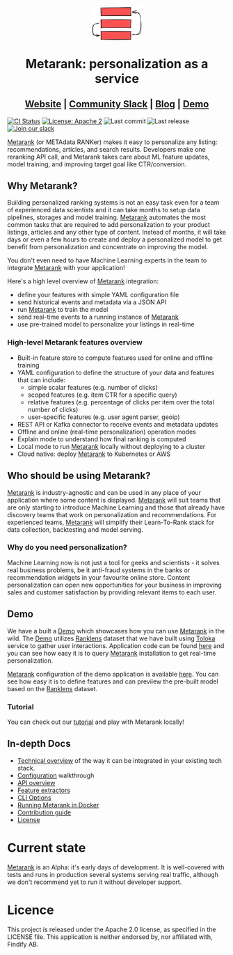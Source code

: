 <h1 align="center">
    <a style="text-decoration: none" href="https://www.metarank.ai">
      <img width="120" src="https://raw.githubusercontent.com/metarank/metarank/master/doc/img/logo.svg" />
      <p align="center">Metarank: personalization as a service</p>
    </a>
</h1>
<h2 align="center">
  <a href="https://metarank.ai">Website</a> | <a href="https://metarank.ai/slack">Community Slack</a> | <a href="https://medium.com/metarank">Blog</a> | <a href="https://demo.metarank.ai">Demo</a>
</h2>

[![CI Status](https://github.com/metarank/metarank/workflows/Scala%20CI/badge.svg)](https://github.com/metarank/metarank/actions)
[![License: Apache 2](https://img.shields.io/badge/License-Apache2-green.svg)](https://opensource.org/licenses/Apache-2.0)
![Last commit](https://img.shields.io/github/last-commit/metarank/metarank)
![Last release](https://img.shields.io/github/release/metarank/metarank)
[![Join our slack](https://img.shields.io/badge/Slack-join%20the%20community-blue?logo=slack&style=social)](https://metarank.ai/slack)

[Metarank](https://www.metarank.ai/) (or METAdata RANKer) makes it easy to personalize any listing: recommendations, articles, and search results.
Developers make one reranking API call, and Metarank takes care about ML feature updates, model training, and improving target goal like CTR/conversion.

## Why Metarank?

Building personalized ranking systems is not an easy task even for a team of experienced data scientists and it can take months to setup data pipelines, storages and model training.
[Metarank](https://www.metarank.ai/) automates the most common tasks that are required to add personalization to your product listings, articles and any other type of content.
Instead of months, it will take days or even a few hours to create and deploy a personalized model to get benefit from personalization and concentrate on improving the model.

You don't even need to have Machine Learning experts in the team to integrate [Metarank](https://www.metarank.ai/) with your application!

Here's a high level overview of [Metarank](https://www.metarank.ai/) integration:

* define your features with simple YAML configuration file
* send historical events and metadata via a JSON API
* run [Metarank](https://www.metarank.ai/) to train the model
* send real-time events to a running instance of [Metarank](https://www.metarank.ai/)
* use pre-trained model to personalize your listings in real-time

### High-level Metarank features overview

* Built-in feature store to compute features used for online and offline training
* YAML configuration to define the structure of your data and features that can include:
    * simple scalar features (e.g. number of clicks)
    * scoped features (e.g. item CTR for a specific query)
    * relative features (e.g. percentage of clicks per item over the total number of clicks)
    * user-specific features (e.g. user agent parser, geoip)
* REST API or Kafka connector to receive events and metadata updates
* Offline and online (real-time personalization) operation modes
* Explain mode to understand how final ranking is computed
* Local mode to run [Metarank](https://www.metarank.ai/) locally without deploying to a cluster
* Cloud native: deploy [Metarank](https://www.metarank.ai/) to Kubernetes or AWS

## Who should be using Metarank?

[Metarank](https://www.metarank.ai/) is industry-agnostic and can be used in any place of your application where some content is displayed. 
[Metarank](https://www.metarank.ai/) will suit teams that are only starting to introduce Machine Learning and those that already have discovery teams that work on personalization and recommendations.
For experienced teams, [Metarank](https://www.metarank.ai/) will simplify their Learn-To-Rank stack for data collection, backtesting and model serving. 

### Why do you need personalization?

Machine Learning now is not just a tool for geeks and scientists - it solves real business problems, be it anti-fraud systems in the banks or recommendation widgets in your favourite online store.
Content personalization can open new opportunities for your business in improving sales and customer satisfaction by providing relevant items to each user. 

## Demo 

We have a built a [Demo](https://demo.metarank.ai) which showcases how you can use [Metarank](https://metarank.ai) in the wild. 
The [Demo](https://demo.metarank.ai) utilizes [Ranklens](https://github.com/metarank/ranklens) dataset that we have built 
using [Toloka](https://toloka.ai/) service to gather user interactions. Application code can be 
found [here](https://github.com/metarank/demo) and you can see how easy it is to query
[Metarank](https://metarank.ai) installation to get real-time personalization. 

[Metarank](https://metarank.ai) configuration of the demo application is available
[here](https://github.com/metarank/metarank/tree/master/src/test/resources/ranklens). 
You can see how easy it is to define features and can previiew the pre-built model based 
on the [Ranklens](https://github.com/metarank/ranklens) dataset.

### Tutorial

You can check out our [tutorial](doc/tutorial_ranklens.md) and play with Metarank locally!

## In-depth Docs

* [Technical overview](doc/02_tech_overview.md) of the way it can be integrated in your existing tech stack.
* [Configuration](doc/03_configuration.md) walkthrough
* [API overview](doc/xx_api_schema.md)
* [Feature extractors](/doc/xx_feature_extractors.md)
* [CLI Options](doc/deploy/cli-options.md)
* [Running Metarank in Docker](doc/deploy/docker.md)
* [Contribution guide](doc/xx_development.md)
* [License](LICENSE)

Current state
=====
[Metarank](https://www.metarank.ai/) is an Alpha: it's early days of development. It is well-covered with tests and runs in production several systems serving real traffic, although we don't recommend yet to run it without developer support.

Licence
=====
This project is released under the Apache 2.0 license, as specified in the LICENSE file.
This application is neither endorsed by, nor affiliated with, Findify AB.

